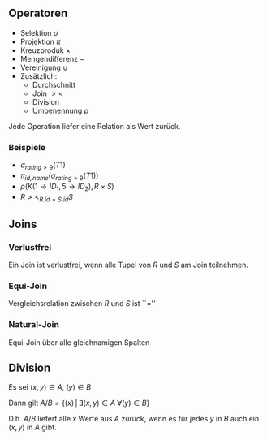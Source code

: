 
## Operatoren
- Selektion $\sigma$
- Projektion $\pi$
- Kreuzproduk $\times$
- Mengendifferenz $-$
- Vereinigung $\cup$
- Zusätzlich:
    - Durchschnitt
    - Join $><$
    - Division
    - Umbenennung $\rho$

Jede Operation liefer eine Relation als Wert zurück.    

### Beispiele

- $\sigma_{rating > 9} (T1)$
- $\pi_{id,name} (\sigma_{rating > 9} (T1))$
- $\rho(K(1 \to ID_1, 5 \to ID_2), R \times S)$
- $R ><_{R.id = S.id} S$

## Joins

### Verlustfrei
Ein Join ist verlustfrei, wenn alle Tupel von $R$ und $S$ am Join teilnehmen.

### Equi-Join
Vergleichsrelation zwischen $R$ und $S$ ist ``$=$''

### Natural-Join
Equi-Join über alle gleichnamigen Spalten

## Division
Es sei $(x,y) \in A,\; (y) \in B$

Dann gilt $A/B = \{(x) \,|\, \exists (x,y) \in A \; \forall (y) \in B \}$

D.h. $A/B$ liefert alle $x$ Werte aus $A$ zurück, wenn es für jedes $y$ in $B$ auch ein $(x,y)$
in $A$ gibt.